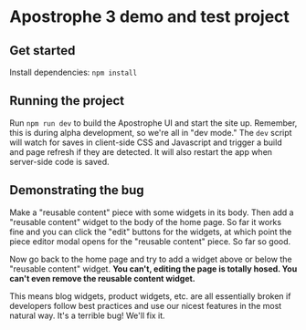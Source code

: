 # Apostrophe 3 demo and test project

## Get started

Install dependencies: `npm install`

## Running the project

Run `npm run dev` to build the Apostrophe UI and start the site up. Remember, this is during alpha development, so we're all in "dev mode." The `dev` script will watch for saves in client-side CSS and Javascript and trigger a build and page refresh if they are detected. It will also restart the app when server-side code is saved.

## Demonstrating the bug

Make a "reusable content" piece with some widgets in its body. Then add a "reusable content" widget to the body of the home page. So far it works fine and you can click the "edit" buttons for the widgets, at which point the piece editor modal opens for the "reusable content" piece. So far so good.

Now go back to the home page and try to add a widget above or below the "reusable content" widget. **You can't, editing the page is totally hosed. You can't even remove the reusable content widget.**

This means blog widgets, product widgets, etc. are all essentially broken if developers follow best practices and use our nicest features in the most natural way. It's a terrible bug! We'll fix it.

